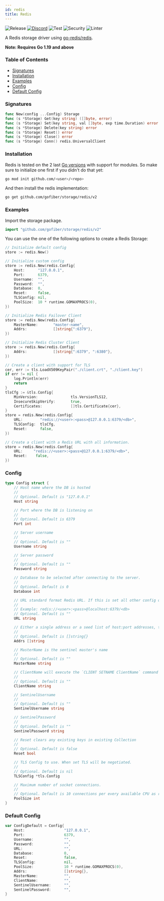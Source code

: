 ```yaml
---
id: redis
title: Redis
---
```


![Release](https://img.shields.io/github/v/tag/gofiber/storage?filter=redis*)
[![Discord](https://img.shields.io/discord/704680098577514527?style=flat&label=%F0%9F%92%AC%20discord&color=00ACD7)](https://gofiber.io/discord)
![Test](https://img.shields.io/github/actions/workflow/status/gofiber/storage/test-redis.yml?label=Tests)
![Security](https://img.shields.io/github/actions/workflow/status/gofiber/storage/gosec.yml?label=Security)
![Linter](https://img.shields.io/github/actions/workflow/status/gofiber/storage/linter.yml?label=Linter)

A Redis storage driver using [go-redis/redis](https://github.com/go-redis/redis).

**Note: Requires Go 1.19 and above**

### Table of Contents
- [Signatures](#signatures)
- [Installation](#installation)
- [Examples](#examples)
- [Config](#config)
- [Default Config](#default-config)

### Signatures
```go
func New(config ...Config) Storage
func (s *Storage) Get(key string) ([]byte, error)
func (s *Storage) Set(key string, val []byte, exp time.Duration) error
func (s *Storage) Delete(key string) error
func (s *Storage) Reset() error
func (s *Storage) Close() error
func (s *Storage) Conn() redis.UniversalClient
```
### Installation
Redis is tested on the 2 last [Go versions](https://golang.org/dl/) with support for modules. So make sure to initialize one first if you didn't do that yet:
```bash
go mod init github.com/<user>/<repo>
```
And then install the redis implementation:
```bash
go get github.com/gofiber/storage/redis/v2
```

### Examples
Import the storage package.
```go
import "github.com/gofiber/storage/redis/v2"
```

You can use the one of the following options to create a Redis Storage:
```go
// Initialize default config
store := redis.New()

// Initialize custom config
store := redis.New(redis.Config{
	Host:      "127.0.0.1",
	Port:      6379,
	Username:  "",
	Password:  "",
	Database:  0,
	Reset:     false,
	TLSConfig: nil,
	PoolSize:  10 * runtime.GOMAXPROCS(0),
})

// Initialize Redis Failover Client
store := redis.New(redis.Config{
	MasterName:       "master-name",
	Addrs:            []string{":6379"},
})

// Initialize Redis Cluster Client
store := redis.New(redis.Config{
	Addrs:            []string{":6379", ":6380"},
})

// Create a client with support for TLS
cer, err := tls.LoadX509KeyPair("./client.crt", "./client.key")
if err != nil {
	log.Println(err)
	return
}
tlsCfg := &tls.Config{
	MinVersion:               tls.VersionTLS12,
	InsecureSkipVerify:       true,
	Certificates:             []tls.Certificate{cer},
}
store = redis.New(redis.Config{
    URL:     	"redis://<user>:<pass>@127.0.0.1:6379/<db>",
	TLSConfig: 	tlsCfg,
    Reset:    	false,
})

// Create a client with a Redis URL with all information.
store = redis.New(redis.Config{
    URL:     "redis://<user>:<pass>@127.0.0.1:6379/<db>",
    Reset:    false,
})
```

### Config
```go
type Config struct {
	// Host name where the DB is hosted
	//
	// Optional. Default is "127.0.0.1"
	Host string

	// Port where the DB is listening on
	//
	// Optional. Default is 6379
	Port int

	// Server username
	//
	// Optional. Default is ""
	Username string

	// Server password
	//
	// Optional. Default is ""
	Password string

	// Database to be selected after connecting to the server.
	//
	// Optional. Default is 0
	Database int

	// URL standard format Redis URL. If this is set all other config options, Host, Port, Username, Password, Database have no effect.
	//
	// Example: redis://<user>:<pass>@localhost:6379/<db>
	// Optional. Default is ""
	URL string

	// Either a single address or a seed list of host:port addresses, this enables FailoverClient and ClusterClient
	//
	// Optional. Default is []string{}
	Addrs []string

	// MasterName is the sentinel master's name
	//
	// Optional. Default is ""
	MasterName string

	// ClientName will execute the `CLIENT SETNAME ClientName` command for each conn.
	//
	// Optional. Default is ""
	ClientName string

	// SentinelUsername
	//
	// Optional. Default is ""
	SentinelUsername string

	// SentinelPassword
	//
	// Optional. Default is ""
	SentinelPassword string

	// Reset clears any existing keys in existing Collection
	//
	// Optional. Default is false
	Reset bool

	// TLS Config to use. When set TLS will be negotiated.
	//
	// Optional. Default is nil
	TLSConfig *tls.Config

	// Maximum number of socket connections.
	//
	// Optional. Default is 10 connections per every available CPU as reported by runtime.GOMAXPROCS.
	PoolSize int
}
```

### Default Config
```go
var ConfigDefault = Config{
	Host:                  "127.0.0.1",
	Port:                  6379,
	Username:              "",
	Password:              "",
	URL:                   "",
	Database:              0,
	Reset:                 false,
	TLSConfig:             nil,
	PoolSize:              10 * runtime.GOMAXPROCS(0),
	Addrs:                 []string{},
	MasterName:            "",
	ClientName:            "",
	SentinelUsername:      "",
	SentinelPassword:      "",
}
```
